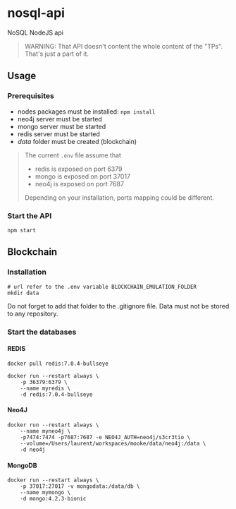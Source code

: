 # nosql-api
NoSQL NodeJS api 

> WARNING:
> That API doesn't content the whole content of the "TPs". That's just a part of it.

## Usage
### Prerequisites
* nodes packages must be installed: ```npm install```
* neo4j server must be started
* mongo server must be started 
* redis server must be started
* *data* folder must be created (blockchain)

> The current ```.env``` file assume that 
> * redis is exposed on port 6379
> * mongo is exposed on port 37017
> * neo4j is exposed on port 7687
>
> Depending on your installation, ports mapping could be different.

### Start the API
```shell
npm start
````

## Blockchain
### Installation
```shell
# url refer to the .env variable BLOCKCHAIN_EMULATION_FOLDER
mkdir data
```

Do not forget to add that folder to the .gitignore file. Data must not be stored to any repository.


### Start the databases
#### REDIS
```shell
docker pull redis:7.0.4-bullseye
```
```shell
docker run --restart always \
    -p 36379:6379 \
    --name myredis \
    -d redis:7.0.4-bullseye
```

#### Neo4J
```shell
docker run --restart always \
    --name myneo4j \
    -p7474:7474 -p7687:7687 -e NEO4J_AUTH=neo4j/s3cr3tio \
    --volume=/Users/laurent/workspaces/mooke/data/neo4j:/data \
    -d neo4j
```

#### MongoDB
```shell
docker run --restart always \
    -p 37017:27017 -v mongodata:/data/db \
    --name mymongo \
    -d mongo:4.2.3-bionic
```